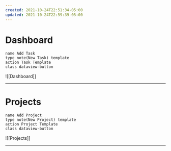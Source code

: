 ```yaml
---
created: 2021-10-24T22:51:34-05:00
updated: 2021-10-24T22:59:39-05:00
---
```


# Dashboard
```button
name Add Task
type note(New Task) template
action Task Template
class dataview-button
```

![[Dashboard]]

---

# Projects
```button
name Add Project
type note(New Project) template
action Project Template
class dataview-button
```

![[Projects]]

---
